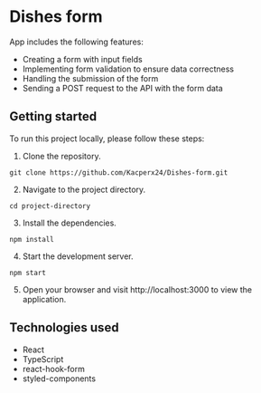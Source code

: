 # Dishes form

App includes the following features:

- Creating a form with input fields
- Implementing form validation to ensure data correctness
- Handling the submission of the form
- Sending a POST request to the API with the form data


## Getting started

To run this project locally, please follow these steps:

1. Clone the repository.

```git clone https://github.com/Kacperx24/Dishes-form.git```

2. Navigate to the project directory.

```cd project-directory```

3. Install the dependencies.

```npm install```

4. Start the development server.

```npm start```

5. Open your browser and visit http://localhost:3000 to view the application.



## Technologies used

- React
- TypeScript
- react-hook-form
- styled-components

